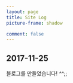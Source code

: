 ```yaml
---
layout: page
title: Site Log
picture-frame: shadow

comment: false
---
```


## 2017-11-25
블로그를 만들었습니다! *^^*;;